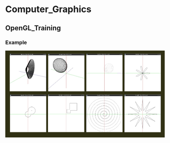 # Computer_Graphics

## OpenGL_Training

### Example

![display](https://github.com/jpenrici/Computer_Graphics/blob/master/OpenGL_Training/OpenGL_Cpp_Training/display/display.png)
